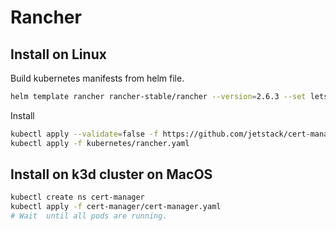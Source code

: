 # Rancher

## Install on Linux

Build kubernetes manifests from helm file.
```bash
helm template rancher rancher-stable/rancher --version=2.6.3 --set letsEncrypt.email=claus.gerull@solvinity.com,letsEncrypt.environment=staging > kubernetes/rancher.yaml
```

Install 
```bash
kubectl apply --validate=false -f https://github.com/jetstack/cert-manager/releases/download/v1.0.4/cert-manager.crds.yaml
kubectl apply -f kubernetes/rancher.yaml
```

## Install on k3d cluster on MacOS

```bash
kubectl create ns cert-manager
kubectl apply -f cert-manager/cert-manager.yaml
# Wait  until all pods are running.

```
